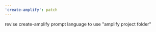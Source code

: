 ```yaml
---
'create-amplify': patch
---
```


revise create-amplify prompt language to use "amplify project folder"
